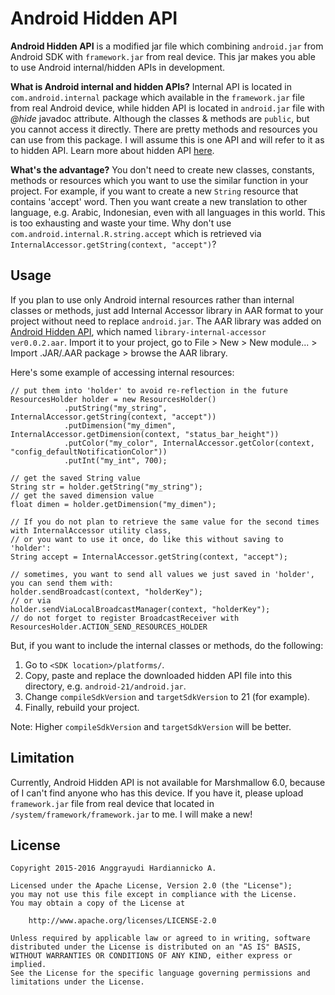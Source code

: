 # Android Hidden API
**Android Hidden API** is a modified jar file which combining `android.jar` from Android SDK with `framework.jar` from real device. This jar makes you able to use Android internal/hidden APIs in development.

**What is Android internal and hidden APIs?**
Internal API is located in `com.android.internal` package which available in the `framework.jar` file from real Android device, while hidden API is located in `android.jar` file with *@hide* javadoc attribute. Although the classes & methods are `public`, but you cannot access it directly. There are pretty methods and resources you can use from this package. I will assume this is one API and will refer to it as to hidden API. Learn more about hidden API [here][1].

**What's the advantage?**
You don't need to create new classes, constants, methods or resources which you want to use the similar function in your project. For example, if you want to create a new `String` resource that contains 'accept' word. Then you want create a new translation to other language, e.g. Arabic, Indonesian, even with all languages in this world. This is too exhausting and waste your time. Why don't use `com.android.internal.R.string.accept` which is retrieved via `InternalAccessor.getString(context, "accept")`?

## Usage
If you plan to use only Android internal resources rather than internal classes or methods,
just add Internal Accessor library in AAR format to your project without need to replace <code>android.jar</code>.
The AAR library was added on <a href="https://github.com/anggrayudi/android-hidden-api">Android Hidden API</a>,
which named <code>library-internal-accessor ver0.0.2.aar</code>. Import it to your project,
go to File > New > New module... > Import .JAR/.AAR package > browse the AAR library.

Here's some example of accessing internal resources:
    
    // put them into 'holder' to avoid re-reflection in the future
    ResourcesHolder holder = new ResourcesHolder()
                .putString("my_string", InternalAccessor.getString(context, "accept"))
                .putDimension("my_dimen", InternalAccessor.getDimension(context, "status_bar_height"))
                .putColor("my_color", InternalAccessor.getColor(context, "config_defaultNotificationColor"))
                .putInt("my_int", 700);
    
    // get the saved String value
    String str = holder.getString("my_string");
    // get the saved dimension value
    float dimen = holder.getDimension("my_dimen");
    
    // If you do not plan to retrieve the same value for the second times with InternalAccessor utility class,
    // or you want to use it once, do like this without saving to 'holder':
    String accept = InternalAccessor.getString(context, "accept");
    
    // sometimes, you want to send all values we just saved in 'holder', you can send them with:
    holder.sendBroadcast(context, "holderKey");
    // or via
    holder.sendViaLocalBroadcastManager(context, "holderKey");
    // do not forget to register BroadcastReceiver with ResourcesHolder.ACTION_SEND_RESOURCES_HOLDER

But, if you want to include the internal classes or methods, do the following:

1. Go to `<SDK location>/platforms/`.
2. Copy, paste and replace the downloaded hidden API file into this directory, e.g. `android-21/android.jar`.
3. Change `compileSdkVersion` and `targetSdkVersion` to 21 (for example).
4. Finally, rebuild your project.

Note: Higher `compileSdkVersion` and `targetSdkVersion` will be better.

## Limitation

Currently, Android Hidden API is not available for Marshmallow 6.0, because of I can't find anyone who has this device. If you have it, please upload `framework.jar` file from real device that located in `/system/framework/framework.jar` to me. I will make a new!

## License

    Copyright 2015-2016 Anggrayudi Hardiannicko A.
    
    Licensed under the Apache License, Version 2.0 (the "License");
    you may not use this file except in compliance with the License.
    You may obtain a copy of the License at
    
        http://www.apache.org/licenses/LICENSE-2.0
    
    Unless required by applicable law or agreed to in writing, software
    distributed under the License is distributed on an "AS IS" BASIS,
    WITHOUT WARRANTIES OR CONDITIONS OF ANY KIND, either express or implied.
    See the License for the specific language governing permissions and
    limitations under the License.


  [1]: https://devmaze.wordpress.com/2011/01/18/using-com-android-internal-part-1-introduction/

